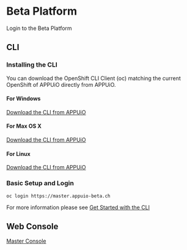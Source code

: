 # Beta Platform

Login to the Beta Platform

## CLI

### Installing the CLI

You can download the OpenShift CLI Client (oc) matching the current OpenShift of APPUiO directly from APPUiO.

#### For Windows
[Download the CLI from APPUiO](https://master.appuio-beta.ch/console/extensions/clients/windows/oc.exe)

#### For Max OS X
[Download the CLI from APPUiO](https://master.appuio-beta.ch/console/extensions/clients/maxosx/oc)

#### For Linux
[Download the CLI from APPUiO](https://master.appuio-beta.ch/console/extensions/clients/linux/oc)

### Basic Setup and Login

`oc login https://master.appuio-beta.ch`

For more information please see [Get Started with the CLI](https://access.redhat.com/documentation/en/openshift-enterprise/version-3.1/cli-reference/#get-started-with-the-cli)

## Web Console

[Master Console](https://master.appuio-beta.ch/console/)
